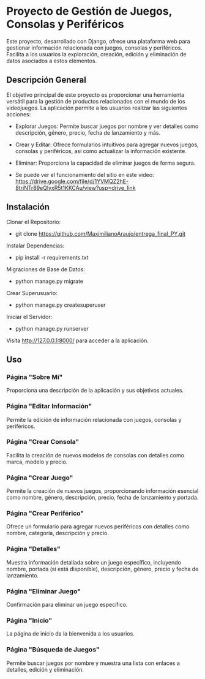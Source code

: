 # Proyecto de Gestión de Juegos, Consolas y Periféricos
Este proyecto, desarrollado con Django, ofrece una plataforma web para gestionar información relacionada con juegos, consolas y periféricos. Facilita a los usuarios la exploración, creación, edición y eliminación de datos asociados a estos elementos.

## Descripción General
El objetivo principal de este proyecto es proporcionar una herramienta versátil para la gestión de productos relacionados con el mundo de los videojuegos. La aplicación permite a los usuarios realizar las siguientes acciones:

* Explorar Juegos: Permite buscar juegos por nombre y ver detalles como descripción, género, precio, fecha de lanzamiento y más.

* Crear y Editar: Ofrece formularios intuitivos para agregar nuevos juegos, consolas y periféricos, así como actualizar la información existente.

* Eliminar: Proporciona la capacidad de eliminar juegos de forma segura.

* Se puede ver el funcionamiento del sitio en este video: https://drive.google.com/file/d/1YVMQZ2hE-8trjNTr89eQlyxR5t1KKCAu/view?usp=drive_link

## Instalación

Clonar el Repositorio:

* git clone https://github.com/MaximilianoAraujo/entrega_final_PY.git
  
 Instalar Dependencias:

* pip install -r requirements.txt

 Migraciones de Base de Datos:

* python manage.py migrate

 Crear Superusuario:

* python manage.py createsuperuser

 Iniciar el Servidor:

* python manage.py runserver

Visita http://127.0.0.1:8000/ para acceder a la aplicación.

## Uso

### Página "Sobre Mí"
Proporciona una descripción de la aplicación y sus objetivos actuales.
### Página "Editar Información"
Permite la edición de información relacionada con juegos, consolas y periféricos.
### Página "Crear Consola"
Facilita la creación de nuevos modelos de consolas con detalles como marca, modelo y precio.
### Página "Crear Juego"
Permite la creación de nuevos juegos, proporcionando información esencial como nombre, género, descripción, precio, fecha de lanzamiento y portada.
### Página "Crear Periférico"
Ofrece un formulario para agregar nuevos periféricos con detalles como nombre, categoría, descripción y precio.
### Página "Detalles"
Muestra información detallada sobre un juego específico, incluyendo nombre, portada (si está disponible), descripción, género, precio y fecha de lanzamiento.
### Página "Eliminar Juego"
Confirmación para eliminar un juego específico.
### Página "Inicio"
La página de inicio da la bienvenida a los usuarios.
### Página "Búsqueda de Juegos"
Permite buscar juegos por nombre y muestra una lista con enlaces a detalles, edición y eliminación.
